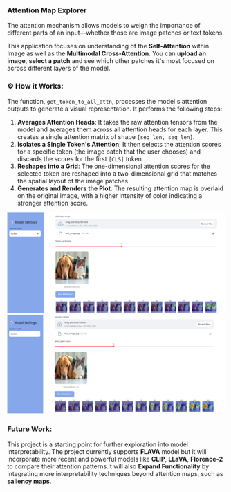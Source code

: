 ### Attention Map Explorer
The attention mechanism allows models to weigh the importance of different parts of an input—whether those are image patches or text tokens.


This application focuses on understanding of the **Self-Attention** within Image as well as the **Multimodal Cross-Attention**. You can **upload an image**, **select a patch** and see which other patches it's most focused on across different layers of the model.


### ⚙️ How it Works:

The function, `get_token_to_all_attn`, processes the model's attention outputs to generate a visual representation. It performs the following steps:

1.  **Averages Attention Heads**: It takes the raw attention tensors from the model and averages them across all attention heads for each layer. This creates a single attention matrix of shape `[seq_len, seq_len]`.
2.  **Isolates a Single Token's Attention**: It then selects the attention scores for a specific token (the image patch that the user chooses) and discards the scores for the first `[CLS]` token.
3.  **Reshapes into a Grid**: The one-dimensional attention scores for the selected token are reshaped into a two-dimensional grid that matches the spatial layout of the image patches.
4.  **Generates and Renders the Plot**: The resulting attention map is overlaid on the original image, with a higher intensity of color indicating a stronger attention score. 

![Output Demo](Attention%20Map%20Explorer/assets/cat.png)
![Output Demo](Attention%20Map%20Explorer/assets/dog.png)


### Future Work:

This project is a starting point for further exploration into model interpretability. The project currently supports **FLAVA** model but it will incorporate more recent and powerful models like **CLIP**, **LLaVA**, **Florence-2** to compare their attention patterns.It will also **Expand Functionality** by integrating more interpretability techniques beyond attention maps, such as **saliency maps**.
